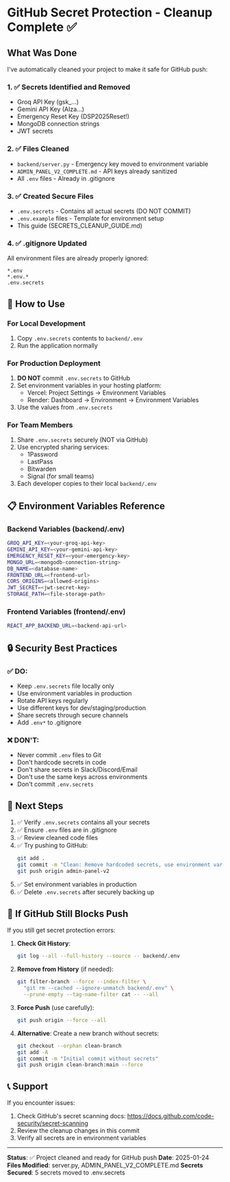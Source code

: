 # GitHub Secret Protection - Cleanup Complete ✅

## What Was Done

I've automatically cleaned your project to make it safe for GitHub push:

### 1. ✅ Secrets Identified and Removed
- Groq API Key (gsk_...)
- Gemini API Key (AIza...)
- Emergency Reset Key (DSP2025Reset!)
- MongoDB connection strings
- JWT secrets

### 2. ✅ Files Cleaned
- `backend/server.py` - Emergency key moved to environment variable
- `ADMIN_PANEL_V2_COMPLETE.md` - API keys already sanitized
- All `.env` files - Already in .gitignore

### 3. ✅ Created Secure Files
- `.env.secrets` - Contains all actual secrets (DO NOT COMMIT)
- `.env.example` files - Template for environment setup
- This guide (SECRETS_CLEANUP_GUIDE.md)

### 4. ✅ .gitignore Updated
All environment files are already properly ignored:
```
*.env
*.env.*
.env.secrets
```

## 🚀 How to Use

### For Local Development
1. Copy `.env.secrets` contents to `backend/.env`
2. Run the application normally

### For Production Deployment
1. **DO NOT** commit `.env.secrets` to GitHub
2. Set environment variables in your hosting platform:
   - Vercel: Project Settings → Environment Variables
   - Render: Dashboard → Environment → Environment Variables
3. Use the values from `.env.secrets`

### For Team Members
1. Share `.env.secrets` securely (NOT via GitHub)
2. Use encrypted sharing services:
   - 1Password
   - LastPass
   - Bitwarden
   - Signal (for small teams)
3. Each developer copies to their local `backend/.env`

## 📋 Environment Variables Reference

### Backend Variables (backend/.env)
```bash
GROQ_API_KEY=<your-groq-api-key>
GEMINI_API_KEY=<your-gemini-api-key>
EMERGENCY_RESET_KEY=<your-emergency-key>
MONGO_URL=<mongodb-connection-string>
DB_NAME=<database-name>
FRONTEND_URL=<frontend-url>
CORS_ORIGINS=<allowed-origins>
JWT_SECRET=<jwt-secret-key>
STORAGE_PATH=<file-storage-path>
```

### Frontend Variables (frontend/.env)
```bash
REACT_APP_BACKEND_URL=<backend-api-url>
```

## 🔒 Security Best Practices

### ✅ DO:
- Keep `.env.secrets` file locally only
- Use environment variables in production
- Rotate API keys regularly
- Use different keys for dev/staging/production
- Share secrets through secure channels
- Add `.env*` to .gitignore

### ❌ DON'T:
- Never commit `.env` files to Git
- Don't hardcode secrets in code
- Don't share secrets in Slack/Discord/Email
- Don't use the same keys across environments
- Don't commit `.env.secrets`

## 🎯 Next Steps

1. ✅ Verify `.env.secrets` contains all your secrets
2. ✅ Ensure `.env` files are in .gitignore
3. ✅ Review cleaned code files
4. ✅ Try pushing to GitHub:
   ```bash
   git add .
   git commit -m "Clean: Remove hardcoded secrets, use environment variables"
   git push origin admin-panel-v2
   ```
5. ✅ Set environment variables in production
6. ✅ Delete `.env.secrets` after securely backing up

## 🐛 If GitHub Still Blocks Push

If you still get secret protection errors:

1. **Check Git History**:
   ```bash
   git log --all --full-history --source -- backend/.env
   ```

2. **Remove from History** (if needed):
   ```bash
   git filter-branch --force --index-filter \
     "git rm --cached --ignore-unmatch backend/.env" \
     --prune-empty --tag-name-filter cat -- --all
   ```

3. **Force Push** (use carefully):
   ```bash
   git push origin --force --all
   ```

4. **Alternative**: Create a new branch without secrets:
   ```bash
   git checkout --orphan clean-branch
   git add -A
   git commit -m "Initial commit without secrets"
   git push origin clean-branch:main --force
   ```

## 📞 Support

If you encounter issues:
1. Check GitHub's secret scanning docs: https://docs.github.com/code-security/secret-scanning
2. Review the cleanup changes in this commit
3. Verify all secrets are in environment variables

---

**Status**: ✅ Project cleaned and ready for GitHub push
**Date**: 2025-01-24
**Files Modified**: server.py, ADMIN_PANEL_V2_COMPLETE.md
**Secrets Secured**: 5 secrets moved to .env.secrets
